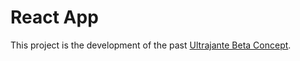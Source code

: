 # React App

This project is the development of the past [Ultrajante Beta Concept](https://ultrajante.vercel.app).
